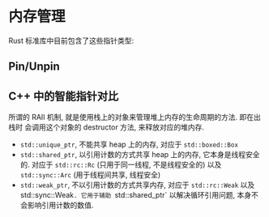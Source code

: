 
# 内存管理

Rust 标准库中目前包含了这些指针类型:

## Pin/Unpin

## C++ 中的智能指针对比
所谓的 RAII 机制, 就是使用栈上的对象来管理堆上内存的生命周期的方法. 即在出栈时
会调用这个对象的 destructor 方法, 来释放对应的堆内存.

* `std::unique_ptr`, 不能共享 heap 上的内存, 对应于 `std::boxed::Box`
* `std::shared_ptr`, 以引用计数的方式共享 heap 上的内存, 它本身是线程安全的. 对应于 `std::rc::Rc` (只用于同一线程, 不是线程安全的) 以及 `std::sync::Arc` (用于线程间共享, 线程安全)
* `std::weak_ptr`, 不以引用计数的方式共享内存, 对应于 `std::rc::Weak` 以及 std::sync::Weak`. 它用于辅助 `std::shared_ptr` 以解决循环引用问题, 本身不会影响引用计数的数值.
